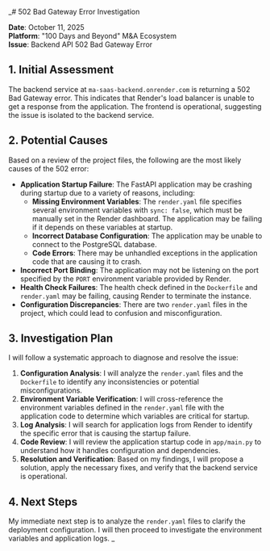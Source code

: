 \_# 502 Bad Gateway Error Investigation

**Date**: October 11, 2025  
**Platform**: "100 Days and Beyond" M&A Ecosystem  
**Issue**: Backend API 502 Bad Gateway Error

## 1. Initial Assessment

The backend service at `ma-saas-backend.onrender.com` is returning a 502 Bad Gateway error. This indicates that Render's load balancer is unable to get a response from the application. The frontend is operational, suggesting the issue is isolated to the backend service.

## 2. Potential Causes

Based on a review of the project files, the following are the most likely causes of the 502 error:

- **Application Startup Failure**: The FastAPI application may be crashing during startup due to a variety of reasons, including:
  - **Missing Environment Variables**: The `render.yaml` file specifies several environment variables with `sync: false`, which must be manually set in the Render dashboard. The application may be failing if it depends on these variables at startup.
  - **Incorrect Database Configuration**: The application may be unable to connect to the PostgreSQL database.
  - **Code Errors**: There may be unhandled exceptions in the application code that are causing it to crash.
- **Incorrect Port Binding**: The application may not be listening on the port specified by the `PORT` environment variable provided by Render.
- **Health Check Failures**: The health check defined in the `Dockerfile` and `render.yaml` may be failing, causing Render to terminate the instance.
- **Configuration Discrepancies**: There are two `render.yaml` files in the project, which could lead to confusion and misconfiguration.

## 3. Investigation Plan

I will follow a systematic approach to diagnose and resolve the issue:

1.  **Configuration Analysis**: I will analyze the `render.yaml` files and the `Dockerfile` to identify any inconsistencies or potential misconfigurations.
2.  **Environment Variable Verification**: I will cross-reference the environment variables defined in the `render.yaml` file with the application code to determine which variables are critical for startup.
3.  **Log Analysis**: I will search for application logs from Render to identify the specific error that is causing the startup failure.
4.  **Code Review**: I will review the application startup code in `app/main.py` to understand how it handles configuration and dependencies.
5.  **Resolution and Verification**: Based on my findings, I will propose a solution, apply the necessary fixes, and verify that the backend service is operational.

## 4. Next Steps

My immediate next step is to analyze the `render.yaml` files to clarify the deployment configuration. I will then proceed to investigate the environment variables and application logs.
\_
